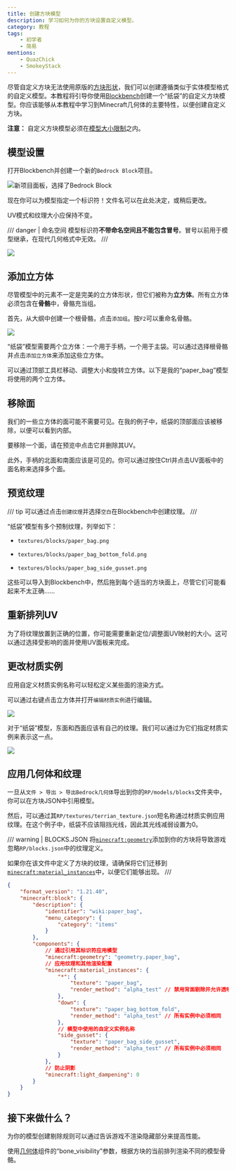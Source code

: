 ```yaml
---
title: 创建方块模型
description: 学习如何为你的方块设置自定义模型。
category: 教程
tags:
    - 初学者
    - 简易
mentions:
    - QuazChick
    - SmokeyStack
---
```


尽管自定义方块无法使用原版的[方块形状](../blocks/block-shapes.md)，我们可以创建遵循类似于实体模型格式的自定义模型。本教程将引导你使用[Blockbench](https://blockbench.net)创建一个“纸袋”的自定义方块模型。你应该能够从本教程中学习到Minecraft几何体的主要特性，以便创建自定义方块。

**注意：** 自定义方块模型必须在[模型大小限制](../blocks/block-components.md#geometry)之内。

## 模型设置

打开Blockbench并创建一个新的`Bedrock Block`项目。

![新项目面板，选择了Bedrock Block](../assets/images/blocks/block-models/new_project.png)

现在你可以为模型指定一个标识符！文件名可以在此处决定，或稍后更改。

UV模式和纹理大小应保持不变。

/// danger | 命名空间
模型标识符**不带命名空间且不能包含冒号**。冒号以前用于模型继承，在现代几何格式中无效。
///

![](../assets/images/blocks/block-models/project_settings.png)

## 添加立方体

尽管模型中的元素不一定是完美的立方体形状，但它们被称为**立方体**。所有立方体必须包含在**骨骼**中，骨骼充当组。

首先，从大纲中创建一个根骨骼，点击`添加组`。按`F2`可以重命名骨骼。

![](../assets/images/blocks/block-models/root_bone.png)

“纸袋”模型需要两个立方体：一个用于手柄，一个用于主袋。可以通过选择根骨骼并点击`添加立方体`来添加这些立方体。

<WikiImage src="../assets/images/blocks/block-models/new_cube.png" alt width="600" class="my-4" />

可以通过顶部工具栏移动、调整大小和旋转立方体。以下是我的“paper_bag”模型将使用的两个立方体。

<WikiImage src="../assets/images/blocks/block-models/paper_bag_cubes.png" alt="" width="300" />

## 移除面

我们的一些立方体的面可能不需要可见。在我的例子中，纸袋的顶部面应该被移除，以便可以看到内部。

要移除一个面，请在预览中点击它并删除其UV。

<WikiImage src="../assets/images/blocks/block-models/paper_bag_top_removed.png" alt="" width="600" />

此外，手柄的北面和南面应该是可见的。你可以通过按住Ctrl并点击UV面板中的面名称来选择多个面。

<WikiImage
    src="../assets/images/blocks/block-models/paper_bag_handle_faces_removed.png"
    alt=""
    width="600"
/>

## 预览纹理

/// tip
可以通过点击`创建纹理`并选择`空白`在Blockbench中创建纹理。
///

“纸袋”模型有多个预制纹理，列举如下：

-   `textures/blocks/paper_bag.png`

    <WikiImage
        src="../assets/images/blocks/block-models/paper_bag.png"
        style="background-color: rgb(0,0,0,0.15);"
        pixelated
        width="128"
    />

-   `textures/blocks/paper_bag_bottom_fold.png`

    <WikiImage
        src="../assets/images/blocks/block-models/paper_bag_bottom_fold.png"
        style="background-color: rgb(0,0,0,0.15);"
        pixelated
        width="128"
    />

-   `textures/blocks/paper_bag_side_gusset.png`

    <WikiImage
        src="../assets/images/blocks/block-models/paper_bag_side_gusset.png"
        style="background-color: rgb(0,0,0,0.15);"
        pixelated
        width="128"
    />

这些可以导入到Blockbench中，然后拖到每个适当的方块面上，尽管它们可能看起来不太正确……

<WikiImage
    src="../assets/images/blocks/block-models/preview_textures_applied.png"
    alt=""
    width="300"
/>

## 重新排列UV

为了将纹理放置到正确的位置，你可能需要重新定位/调整面UV映射的大小。这可以通过选择受影响的面并使用UV面板来完成。

<WikiImage src="../assets/images/blocks/block-models/paper_bag_handle_uv.png" alt="" width="300" />

<WikiImage src="../assets/images/blocks/block-models/paper_bag_final.png" alt="" width="300" />

## 更改材质实例

应用自定义材质实例名称可以轻松定义某些面的渲染方式。

可以通过右键点击立方体并打开`编辑材质实例`进行编辑。

![](../assets/images/blocks/block-models/select_edit_material_instances.png)

对于“纸袋”模型，东面和西面应该有自己的纹理。我们可以通过为它们指定材质实例来表示这一点。

![](../assets/images/blocks/block-models/edit_material_instances.png)

## 应用几何体和纹理

一旦从`文件 > 导出 > 导出Bedrock几何体`导出到你的`RP/models/blocks`文件夹中，你可以在方块JSON中引用模型。

然后，可以通过其`RP/textures/terrian_texture.json`短名称通过材质实例应用纹理。在这个例子中，纸袋不应该阻挡光线，因此其光线减弱设置为0。

/// warning | BLOCKS.JSON
将[`minecraft:geometry`](../blocks/block-components.md#geometry)添加到你的方块将导致游戏忽略`RP/blocks.json`中的纹理定义。

如果你在该文件中定义了方块的纹理，请确保将它们迁移到[`minecraft:material_instances`](../blocks/block-components.md#material-instances)中，以便它们能够出现。
///

```json title="BP/blocks/paper_bag.json"
{
    "format_version": "1.21.40",
    "minecraft:block": {
        "description": {
            "identifier": "wiki:paper_bag",
            "menu_category": {
                "category": "items"
            }
        },
        "components": {
            // 通过引用其标识符应用模型
            "minecraft:geometry": "geometry.paper_bag",
            // 应用纹理和其他渲染配置
            "minecraft:material_instances": {
                "*": {
                    "texture": "paper_bag",
                    "render_method": "alpha_test" // 禁用背面剔除并允许透明
                },
                "down": {
                    "texture": "paper_bag_bottom_fold",
                    "render_method": "alpha_test" // 所有实例中必须相同
                },
                // 模型中使用的自定义实例名称
                "side_gusset": {
                    "texture": "paper_bag_side_gusset",
                    "render_method": "alpha_test" // 所有实例中必须相同
                }
            },
            // 防止阴影
            "minecraft:light_dampening": 0
        }
    }
}
```

## 接下来做什么？

<CardGrid>
<Card
    title="创建剔除规则"
    link="../blocks/block-culling.md"
    image="../assets/images/homepage/crafting_table_0.png"
>

为你的模型创建剔除规则可以通过告诉游戏不渲染隐藏部分来提高性能。

</Card>
<Card
    title="条件骨骼"
    link="../blocks/block-components.md#bone-visibility"
    image="../assets/images/homepage/scripting.png"
>

使用[几何体](../blocks/block-components.md#geometry)组件的“bone_visibility”参数，根据方块的当前排列渲染不同的模型骨骼。

</Card>
</CardGrid>

